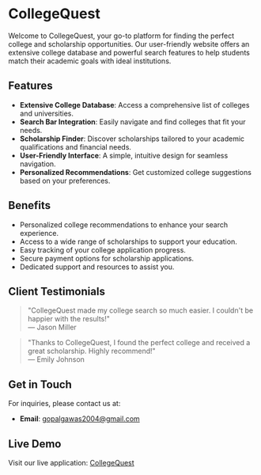 # CollegeQuest

Welcome to CollegeQuest, your go-to platform for finding the perfect college and scholarship opportunities. Our user-friendly website offers an extensive college database and powerful search features to help students match their academic goals with ideal institutions.

## Features

- **Extensive College Database**: Access a comprehensive list of colleges and universities.
- **Search Bar Integration**: Easily navigate and find colleges that fit your needs.
- **Scholarship Finder**: Discover scholarships tailored to your academic qualifications and financial needs.
- **User-Friendly Interface**: A simple, intuitive design for seamless navigation.
- **Personalized Recommendations**: Get customized college suggestions based on your preferences.

## Benefits

- Personalized college recommendations to enhance your search experience.
- Access to a wide range of scholarships to support your education.
- Easy tracking of your college application progress.
- Secure payment options for scholarship applications.
- Dedicated support and resources to assist you.

## Client Testimonials

> "CollegeQuest made my college search so much easier. I couldn't be happier with the results!"  
> — Jason Miller

> "Thanks to CollegeQuest, I found the perfect college and received a great scholarship. Highly recommend!"  
> — Emily Johnson

## Get in Touch

For inquiries, please contact us at:

- **Email**: gopalgawas2004@gmail.com

## Live Demo

Visit our live application: [CollegeQuest](https://college-quest-new.vercel.app/)
